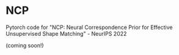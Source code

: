 # NCP
Pytorch code for "NCP: Neural Correspondence Prior for Effective Unsupervised Shape Matching" - NeurIPS 2022

(coming soon!)
